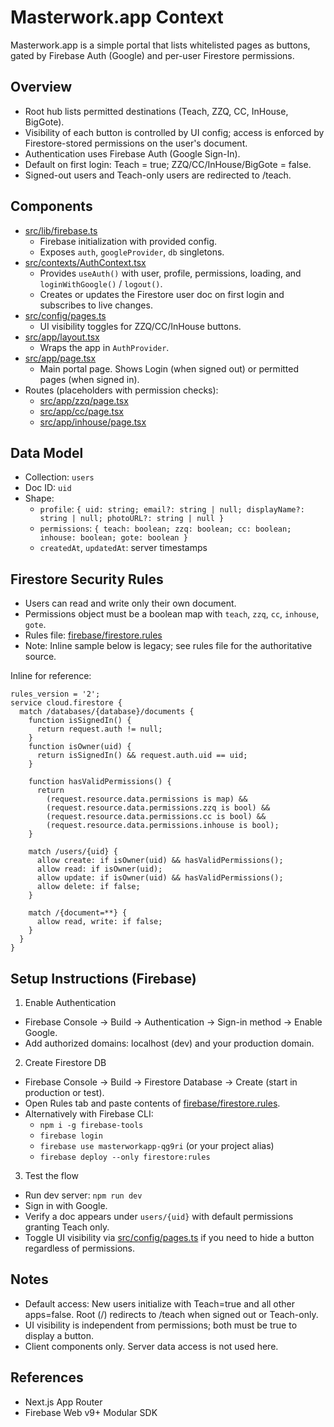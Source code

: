 # Masterwork.app Context

Masterwork.app is a simple portal that lists whitelisted pages as buttons, gated by Firebase Auth (Google) and per-user Firestore permissions.

## Overview
- Root hub lists permitted destinations (Teach, ZZQ, CC, InHouse, BigGote).
- Visibility of each button is controlled by UI config; access is enforced by Firestore-stored permissions on the user's document.
- Authentication uses Firebase Auth (Google Sign-In).
- Default on first login: Teach = true; ZZQ/CC/InHouse/BigGote = false.
- Signed-out users and Teach-only users are redirected to /teach.

## Components
- [src/lib/firebase.ts](src/lib/firebase.ts)
  - Firebase initialization with provided config.
  - Exposes `auth`, `googleProvider`, `db` singletons.
- [src/contexts/AuthContext.tsx](src/contexts/AuthContext.tsx)
  - Provides `useAuth()` with user, profile, permissions, loading, and `loginWithGoogle()` / `logout()`.
  - Creates or updates the Firestore user doc on first login and subscribes to live changes.
- [src/config/pages.ts](src/config/pages.ts)
  - UI visibility toggles for ZZQ/CC/InHouse buttons.
- [src/app/layout.tsx](src/app/layout.tsx)
  - Wraps the app in `AuthProvider`.
- [src/app/page.tsx](src/app/page.tsx)
  - Main portal page. Shows Login (when signed out) or permitted pages (when signed in).
- Routes (placeholders with permission checks):
  - [src/app/zzq/page.tsx](src/app/zzq/page.tsx)
  - [src/app/cc/page.tsx](src/app/cc/page.tsx)
  - [src/app/inhouse/page.tsx](src/app/inhouse/page.tsx)

## Data Model
- Collection: `users`
- Doc ID: `uid`
- Shape:
  - `profile`: `{ uid: string; email?: string | null; displayName?: string | null; photoURL?: string | null }`
  - `permissions`: `{ teach: boolean; zzq: boolean; cc: boolean; inhouse: boolean; gote: boolean }`
  - `createdAt`, `updatedAt`: server timestamps

## Firestore Security Rules
- Users can read and write only their own document.
- Permissions object must be a boolean map with `teach`, `zzq`, `cc`, `inhouse`, `gote`.
- Rules file: [firebase/firestore.rules](firebase/firestore.rules)
- Note: Inline sample below is legacy; see rules file for the authoritative source.

Inline for reference:
```
rules_version = '2';
service cloud.firestore {
  match /databases/{database}/documents {
    function isSignedIn() {
      return request.auth != null;
    }
    function isOwner(uid) {
      return isSignedIn() && request.auth.uid == uid;
    }

    function hasValidPermissions() {
      return
        (request.resource.data.permissions is map) &&
        (request.resource.data.permissions.zzq is bool) &&
        (request.resource.data.permissions.cc is bool) &&
        (request.resource.data.permissions.inhouse is bool);
    }

    match /users/{uid} {
      allow create: if isOwner(uid) && hasValidPermissions();
      allow read: if isOwner(uid);
      allow update: if isOwner(uid) && hasValidPermissions();
      allow delete: if false;
    }

    match /{document=**} {
      allow read, write: if false;
    }
  }
}
```

## Setup Instructions (Firebase)
1) Enable Authentication
- Firebase Console → Build → Authentication → Sign-in method → Enable Google.
- Add authorized domains: localhost (dev) and your production domain.

2) Create Firestore DB
- Firebase Console → Build → Firestore Database → Create (start in production or test).
- Open Rules tab and paste contents of [firebase/firestore.rules](firebase/firestore.rules).
- Alternatively with Firebase CLI:
  - `npm i -g firebase-tools`
  - `firebase login`
  - `firebase use masterworkapp-qg9ri` (or your project alias)
  - `firebase deploy --only firestore:rules`

3) Test the flow
- Run dev server: `npm run dev`
- Sign in with Google.
- Verify a doc appears under `users/{uid}` with default permissions granting Teach only.
- Toggle UI visibility via [src/config/pages.ts](src/config/pages.ts) if you need to hide a button regardless of permissions.

## Notes
- Default access: New users initialize with Teach=true and all other apps=false. Root (/) redirects to /teach when signed out or Teach-only.
- UI visibility is independent from permissions; both must be true to display a button.
- Client components only. Server data access is not used here.

## References
- Next.js App Router
- Firebase Web v9+ Modular SDK
